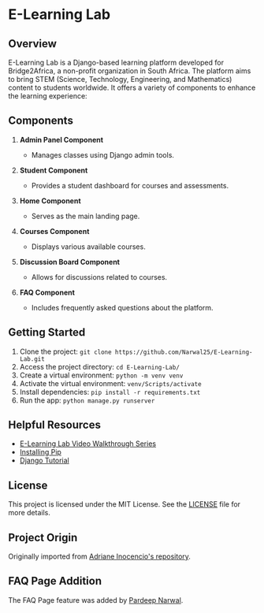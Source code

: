 # E-Learning Lab


## Overview

E-Learning Lab is a Django-based learning platform developed for Bridge2Africa, a non-profit organization in South Africa. The platform aims to bring STEM (Science, Technology, Engineering, and Mathematics) content to students worldwide. It offers a variety of components to enhance the learning experience:

## Components

1. **Admin Panel Component**
   - Manages classes using Django admin tools.

2. **Student Component**
   - Provides a student dashboard for courses and assessments.

3. **Home Component**
   - Serves as the main landing page.

4. **Courses Component**
   - Displays various available courses.

5. **Discussion Board Component**
   - Allows for discussions related to courses.

6. **FAQ Component**
   - Includes frequently asked questions about the platform.

## Getting Started

1. Clone the project: `git clone https://github.com/Narwal25/E-Learning-Lab.git`
2. Access the project directory: `cd E-Learning-Lab/`
3. Create a virtual environment: `python -m venv venv`
4. Activate the virtual environment: `venv/Scripts/activate`
5. Install dependencies: `pip install -r requirements.txt`
6. Run the app: `python manage.py runserver`

## Helpful Resources

- [E-Learning Lab Video Walkthrough Series](https://www.youtube.com/playlist?list=PLk_larcd6unLqjW1qg5J9ubESzXW8rH7x)
- [Installing Pip](https://packaging.python.org/guides/installing-using-pip-and-virtual-environments/)
- [Django Tutorial](https://docs.djangoproject.com/en/3.1/intro/tutorial01/)

## License

This project is licensed under the MIT License. See the [LICENSE](LICENSE) file for more details.

## Project Origin

Originally imported from [Adriane Inocencio's repository](https://github.com/adriane0523/VirtualLearningLab).

## FAQ Page Addition

The FAQ Page feature was added by [Pardeep Narwal](https://github.com/Narwal25).

